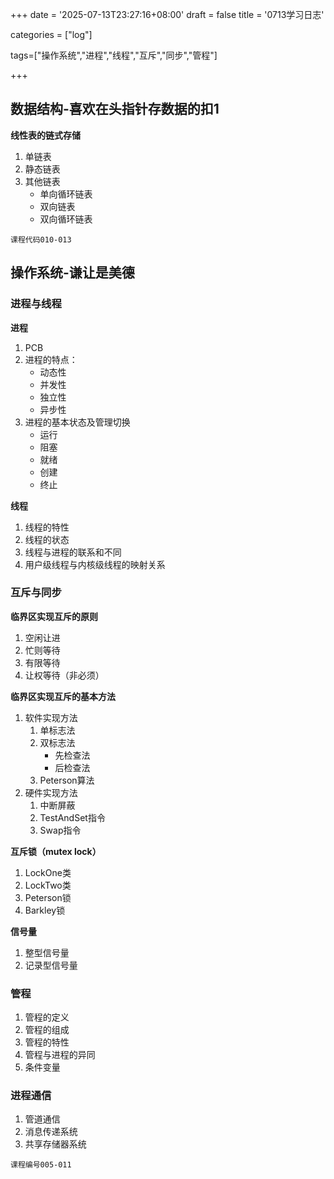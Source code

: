 +++
date = '2025-07-13T23:27:16+08:00'
draft = false
title = '0713学习日志'

categories = ["log"]

tags=["操作系统","进程","线程","互斥","同步","管程"]


+++

## 数据结构-喜欢在头指针存数据的扣1

**线性表的链式存储**

1. 单链表
2. 静态链表
3. 其他链表
   * 单向循环链表
   * 双向链表
   * 双向循环链表

`课程代码010-013`

## 操作系统-谦让是美德

### 进程与线程

**进程**

1. PCB
2. 进程的特点：
   * 动态性
   * 并发性
   * 独立性
   * 异步性
3. 进程的基本状态及管理切换
   * 运行
   * 阻塞
   * 就绪
   * 创建
   * 终止

**线程**

1. 线程的特性
2. 线程的状态
3. 线程与进程的联系和不同
4. 用户级线程与内核级线程的映射关系

### 互斥与同步

**临界区实现互斥的原则**

1. 空闲让进
2. 忙则等待
3. 有限等待
4. 让权等待（非必须）

**临界区实现互斥的基本方法**

1. 软件实现方法
   1. 单标志法
   2. 双标志法
      * 先检查法
      * 后检查法
   3. Peterson算法
2. 硬件实现方法
   1. 中断屏蔽
   2. TestAndSet指令
   3. Swap指令

**互斥锁（mutex lock）**

1. LockOne类
2. LockTwo类
3. Peterson锁
4. Barkley锁

**信号量**

1. 整型信号量
2. 记录型信号量

### 管程

1. 管程的定义
2. 管程的组成
3. 管程的特性
4. 管程与进程的异同
5. 条件变量

### 进程通信

1. 管道通信
2. 消息传递系统
3. 共享存储器系统

`课程编号005-011`
